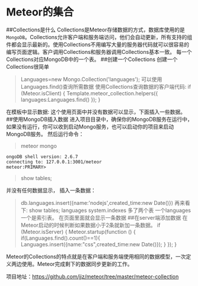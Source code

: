 # Meteor的集合
##Collections是什么
Collections是Meteor存储数据的方式，数据库使用的是`MongoDB`。Collections允许客户端和服务端访问，他们会自动更新，所有支持的组件都会显示最新的。使用Collections不用编写大量的服务器代码就可以很容易的编写页面逻辑。客户调用Collections和服务器调用Collections基本一致。
每一个Collections对应MongoDB中的一个表。
##创建一个Collections
创建一个Collections很简单
>Languages=new Mongo.Collection('languages');
可以使用Languages.find()查询所需数据
使用Collections查询数据的客户端代码:
    if (Meteor.isClient) {
      Template.meteor_collection.helpers({
        languages:Languages.find()
      });
    }

在模板中显示数据:
    <template name="meteor_collection">
      {{#each languages}}
          <h3>{{name}}</h3>
      {{/each}}
    </template>
这个使用页面中并没有数据可以显示，下面插入一些数据。
##使用MongoDB插入数据
进入项目目录中，确保你的MongoDB服务在运行中，如果没有运行，你可以收到启动Mongo服务，也可以启动你的项目来启动MongoDB服务。
然后运行命令：
>meteor mongo

    ongoDB shell version: 2.6.7
    connecting to: 127.0.0.1:3001/meteor
    meteor:PRIMARY>
    
>show tables;

并没有任何数据显示，
插入一条数据：
>db.languages.insert({name:'nodejs',created_time:new Date()})
再来看下:
>show tables;
    languages
    system.indexes
多了两个表 一个languages一个是索引表。
在页面里面就会显示一条数据
##在server端添加数据
在Meteor启动的时候判断如果数据小于2条就新加一条数据。
    if (Meteor.isServer) {
      Meteor.startup(function () {
        if(Languages.find().count()==1){
            Languages.insert({name:"css",created_time:new Date()});
        }
      });
    }

Meteor的Collections的特点就是在客户端和服务端使用相同的数据模型，一次定义两边使用。Meteor完成剩下的数据同步更新的工作。

项目地址：https://github.com/jjz/meteor/tree/master/meteor-collection


